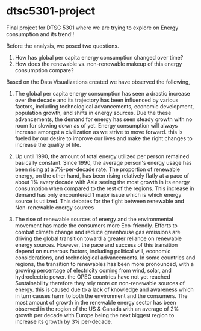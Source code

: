 # dtsc5301-project
Final project for DTSC 5301 where we are trying to explore on Energy consumption and its trend!!

Before the analysis, we posed two questions.

1. How has global per capita energy consumption changed over time? 
2. How does the renewable vs. non-renewable makeup of this energy consumption compare? 

Based on the Data Visualizations created we have observed the following,

1. The global per capita energy consumption has seen a drastic increase over the decade and its trajectory has been influenced by various factors, including technological advancements, economic development, population growth, and shifts in energy sources. Due the these advancements, the demand for energy has seen steady growth with no room for slowing down as of yet. Energy consumption will always increase amongst a civilization as we strive to move forward. this is fueled by our desire to improve our lives and make the right changes to increase the quality of life.

2. Up until 1990, the amount of total energy utilized per person remained basically constant. Since 1990, the average person's energy usage has been rising at a 7%-per-decade rate. The proportion of renewable energy, on the other hand, has been rising relatively flatly at a pace of about 1% every decade with Asia seeing the most growth in its energy consumption when compared to the rest of the regions. This increase in demand has only encountered 1 major issue which is which energy source is utilized. This debates for the fight between renewable and Non-renewable energy sources

3. The rise of renewable sources of energy and the environmental movement has made the consumers more Eco-friendly. Efforts to combat climate change and reduce greenhouse gas emissions are driving the global transition toward a greater reliance on renewable energy sources. However, the pace and success of this transition depend on numerous factors, including political will, economic considerations, and technological advancements. In some countries and regions, the transition to renewables has been more pronounced, with a growing percentage of electricity coming from wind, solar, and hydroelectric power. the OPEC countries have not yet reached Sustainability therefore they rely more on non-renewable sources of energy. this is caused due to a lack of knowledge and awareness which in turn causes harm to both the environment and the consumers. The most amount of growth in the renewable energy sector has been observed in the region of the US & Canada with an average of 2% growth per decade with Europe being the next biggest region to increase its growth by 3% per-decade.
